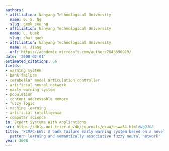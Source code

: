 ```yaml
---
authors:
- affiliation: Nanyang Technological University
  name: G. S. Ng
  slug: geok_see_ng
- affiliation: Nanyang Technological University
  name: C. Quek
  slug: chai_quek
- affiliation: Nanyang Technological University
  name: H. Jiang
  url: https://academic.microsoft.com/author/2643896919/
date: '2008-02-01'
estimated_citations: 66
fields:
- warning system
- bank failure
- cerebellar model articulation controller
- artificial neural network
- early warning system
- population
- content addressable memory
- fuzzy logic
- machine learning
- artificial intelligence
- computer science
in: Expert Systems With Applications
src: https://dblp.uni-trier.de/db/journals/eswa/eswa34.html#NgQJ08
title: 'FCMAC-EWS: A bank failure early warning system based on a novel localized
  pattern learning and semantically associative fuzzy neural network'
year: 2008
---
```

